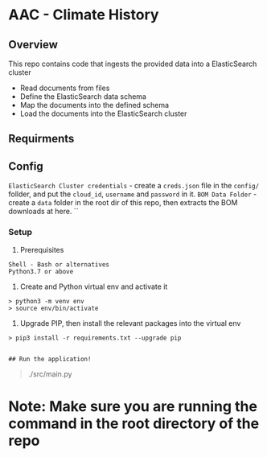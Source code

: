 # AAC - Climate History
## Overview
This repo contains code that ingests the provided data into a ElasticSearch cluster
* Read documents from files
* Define the ElasticSearch data schema
* Map the documents into the defined schema
* Load the documents into the ElasticSearch cluster

## Requirments


## Config
`ElasticSearch Cluster credentials` - create a `creds.json` file in the `config/` follder, and put the `cloud_id`, `username` and `password` in it.
`BOM Data Folder` - create a `data` folder in the root dir of this repo, then extracts the BOM downloads at here.
``

### Setup
1. Prerequisites
```
Shell - Bash or alternatives
Python3.7 or above
```

1. Create and Python virtual env and activate it
```
> python3 -m venv env
> source env/bin/activate
```

1. Upgrade PIP, then install the relevant packages into the virtual env
```
> pip3 install -r requirements.txt --upgrade pip


## Run the application!
```
> ./src/main.py

# Note: Make sure you are running the command in the root directory of the repo

